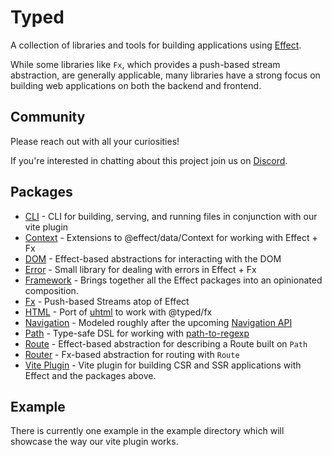 # Typed

A collection of libraries and tools for building applications using [Effect](https://github.com/Effect-TS).

While some libraries like `Fx`, which provides a push-based stream abstraction, are generally applicable, 
many libraries have a strong focus on building web applications on both the backend and frontend. 

## Community

Please reach out with all your curiosities!

If you're interested in chatting about this project join us on [Discord](https://discord.gg/kpPHEvkaAv).

## Packages

- [CLI](./packages/cli) - CLI for building, serving, and running files in conjunction with our vite plugin
- [Context](./packages/context) - Extensions to @effect/data/Context for working with Effect + Fx
- [DOM](./packages/dom) - Effect-based abstractions for interacting with the DOM
- [Error](./packages/error) - Small library for dealing with errors in Effect + Fx
- [Framework](./packages/framework) - Brings together all the Effect packages into an opinionated composition. 
- [Fx](./packages/fx) - Push-based Streams atop of Effect
- [HTML](./packages/html) - Port of [uhtml](https://github.com/webreflection/uhtml) to work with @typed/fx
- [Navigation](./packages/navigation) - Modeled roughly after the upcoming [Navigation API](https://developer.mozilla.org/en-US/docs/Web/API/Navigation_API)
- [Path](./packages/path) - Type-safe DSL for working with [path-to-regexp](https://github.com/pillarjs/path-to-regexp)
- [Route](./packages/route) - Effect-based abstraction for describing a Route built on `Path`
- [Router](./packages/router) - Fx-based abstraction for routing with `Route`
- [Vite Plugin](./packages/vite-plugin) - Vite plugin for building CSR and SSR applications with Effect and the packages above.

## Example

There is currently one example in the example directory which will showcase the way our vite plugin works.
